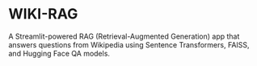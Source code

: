 # WIKI-RAG
A Streamlit-powered RAG (Retrieval-Augmented Generation) app that answers questions from Wikipedia using Sentence Transformers, FAISS, and Hugging Face QA models.
